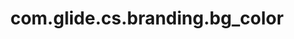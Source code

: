 ---
weight: 1263
layout: page
title: com.glide.cs.branding.bg_color
description: ""
value: "#ffffff"
---